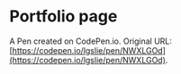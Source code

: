 # Portfolio page

A Pen created on CodePen.io. Original URL: [https://codepen.io/lgslie/pen/NWXLGOd](https://codepen.io/lgslie/pen/NWXLGOd).

